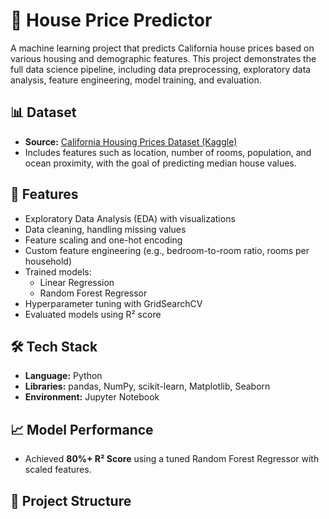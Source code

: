# 🏡 House Price Predictor

A machine learning project that predicts California house prices based on various housing and demographic features. This project demonstrates the full data science pipeline, including data preprocessing, exploratory data analysis, feature engineering, model training, and evaluation.

## 📊 Dataset

- **Source:** [California Housing Prices Dataset (Kaggle)](https://www.kaggle.com/datasets/camnugent/california-housing-prices)
- Includes features such as location, number of rooms, population, and ocean proximity, with the goal of predicting median house values.

## 🚀 Features

- Exploratory Data Analysis (EDA) with visualizations
- Data cleaning, handling missing values
- Feature scaling and one-hot encoding
- Custom feature engineering (e.g., bedroom-to-room ratio, rooms per household)
- Trained models:
  - Linear Regression
  - Random Forest Regressor
- Hyperparameter tuning with GridSearchCV
- Evaluated models using R² score

## 🛠️ Tech Stack

- **Language:** Python  
- **Libraries:** pandas, NumPy, scikit-learn, Matplotlib, Seaborn  
- **Environment:** Jupyter Notebook

## 📈 Model Performance

- Achieved **80%+ R² Score** using a tuned Random Forest Regressor with scaled features.

## 📂 Project Structure

